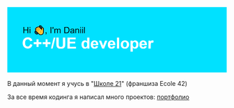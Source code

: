 <img src ="/header.png">

В данный момент я учусь в "<a href = "https://21-school.ru">Школе 21</a>" (франшиза Ecole 42)

За все время кодинга я написал много проектов: <a href = "https://github.com/Divishka/school21_projects">портфолио</a>
